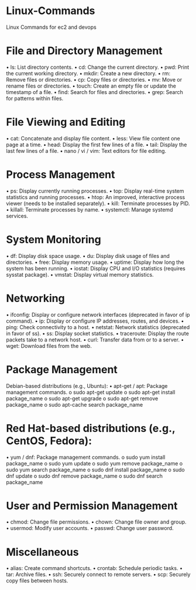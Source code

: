 # Linux-Commands
Linux Commands for ec2 and devops 
# File and Directory Management
•	ls: List directory contents.
•	cd: Change the current directory.
•	pwd: Print the current working directory.
•	mkdir: Create a new directory.
•	rm: Remove files or directories.
•	cp: Copy files or directories.
•	mv: Move or rename files or directories.
•	touch: Create an empty file or update the timestamp of a file.
•	find: Search for files and directories.
•	grep: Search for patterns within files.
# File Viewing and Editing
•	cat: Concatenate and display file content.
•	less: View file content one page at a time.
•	head: Display the first few lines of a file.
•	tail: Display the last few lines of a file.
•	nano / vi / vim: Text editors for file editing.
# Process Management
•	ps: Display currently running processes.
•	top: Display real-time system statistics and running processes.
•	htop: An improved, interactive process viewer (needs to be installed separately).
•	kill: Terminate processes by PID.
•	killall: Terminate processes by name.
•	systemctl: Manage systemd services.
# System Monitoring
•	df: Display disk space usage.
•	du: Display disk usage of files and directories.
•	free: Display memory usage.
•	uptime: Display how long the system has been running.
•	iostat: Display CPU and I/O statistics (requires sysstat package).
•	vmstat: Display virtual memory statistics.
# Networking
•	ifconfig: Display or configure network interfaces (deprecated in favor of ip command).
•	ip: Display or configure IP addresses, routes, and devices.
•	ping: Check connectivity to a host.
•	netstat: Network statistics (deprecated in favor of ss).
•	ss: Display socket statistics.
•	traceroute: Display the route packets take to a network host.
•	curl: Transfer data from or to a server.
•	wget: Download files from the web.
# Package Management
Debian-based distributions (e.g., Ubuntu):
•	apt-get / apt: Package management commands.
o	sudo apt-get update
o	sudo apt-get install package_name
o	sudo apt-get upgrade
o	sudo apt-get remove package_name
o	sudo apt-cache search package_name
# Red Hat-based distributions (e.g., CentOS, Fedora):
•	yum / dnf: Package management commands.
o	sudo yum install package_name
o	sudo yum update
o	sudo yum remove package_name
o	sudo yum search package_name
o	sudo dnf install package_name
o	sudo dnf update
o	sudo dnf remove package_name
o	sudo dnf search package_name
# User and Permission Management
•	chmod: Change file permissions.
•	chown: Change file owner and group.
•	usermod: Modify user accounts.
•	passwd: Change user password.
# Miscellaneous
•	alias: Create command shortcuts.
•	crontab: Schedule periodic tasks.
•	tar: Archive files.
•	ssh: Securely connect to remote servers.
•	scp: Securely copy files between hosts.

